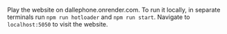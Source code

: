 Play the website on dallephone.onrender.com. To run it locally, in separate terminals run `npm run hotloader` and `npm run start`. Navigate to `localhost:5050` to visit the website.
